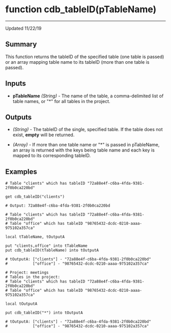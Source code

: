 # function cdb_tableID(pTableName)
---
Updated 11/22/19
## Summary
This function returns the tableID of the specified table (one table is passed) or an array mapping table name to its tableID (more than one table is passed).

## Inputs
* **pTableName** *(String)* - The name of the table, a comma-delimited list of table names, or "*" for all tables in the project.

## Outputs
* *(String)* - The tableID of the single, specified table. If the table does not exist, **empty** will be returned.

* *(Array)* - If more than one table name or "*" is passed in pTableName, an array is returned with the keys being table name and each key is mapped to its corresponding tableID.

## Examples
```livecodeserver
# Table "clients" which has tableID "72a88e4f-c6ba-4fda-9381-2f0b0ca220bd"

get cdb_tableID("clients")

# Output: 72a88e4f-c6ba-4fda-9381-2f0b0ca220bd
``` 

```livecodeserver
# Table "clients" which has tableID "72a88e4f-c6ba-4fda-9381-2f0b0ca220bd"
# Table "office" which has tableID "98765432-dcdc-0210-aaaa-975102a357ca"

local tTableName, tOutputA

put "clients,office" into tTableName
put cdb_tableID(tTableName) into tOutputA

# tOutputA: ["clients"] - "72a88e4f-c6ba-4fda-9381-2f0b0ca220bd"
#			["office"] - "98765432-dcdc-0210-aaaa-975102a357ca"
``` 

```livecodeserver
# Project: meetings
# Tables in the project:
# Table "clients" which has tableID "72a88e4f-c6ba-4fda-9381-2f0b0ca220bd"
# Table "office" which has tableID "98765432-dcdc-0210-aaaa-975102a357ca"

local tOutputA

put cdb_tableID("*") into tOutputA

# tOutputA: ["clients"] - "72a88e4f-c6ba-4fda-9381-2f0b0ca220bd"
#			["office"] - "98765432-dcdc-0210-aaaa-975102a357ca"
``` 